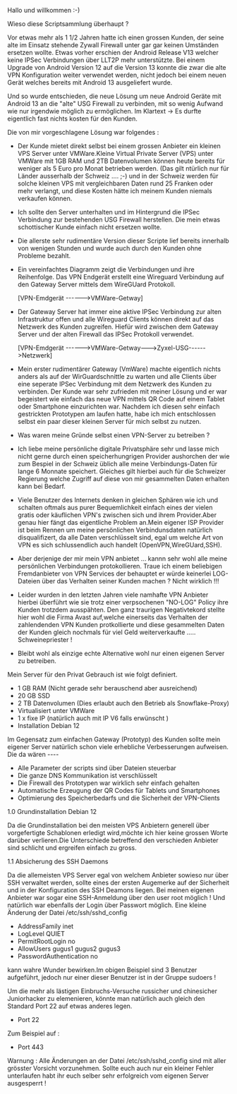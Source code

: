 Hallo und willkommen :-)

Wieso diese Scriptsammlung überhaupt ? 

Vor etwas mehr als 1 1/2 Jahren hatte ich einen grossen Kunden, der seine alte
im Einsatz stehende Zywall Firewall unter gar gar keinen Umständen ersetzen
wollte. Etwas vorher erschien der Android Release V13 welcher keine IPSec
Verbindungen über LLT2P mehr unterstützte.
Bei einem Upgrade von Android Version 12 auf die Version 13 konnte die zwar die
alte VPN Konfiguration weiter verwendet werden, nicht jedoch bei einem neuen
Gerät welches bereits mit Android 13 ausgeliefert wurde.
 
Und so wurde entschieden, die neue Lösung um neue Android Geräte mit Android 13
an die "alte" USG Firewall zu verbinden, mit so wenig Aufwand wie nur irgendwie
möglich zu ermöglichen. Im Klartext -> 
Es durfte eigentlich fast nichts kosten für den Kunden. 

Die von mir vorgeschlagene Lösung war folgendes : 

- Der Kunde mietet direkt selbst bei einem grossen Anbieter ein kleinen VPS
  Server unter VMWare.Kleine Virtual Private Server (VPS) unter VMWare mit
  1GB RAM und 2TB Datenvolumen können heute bereits für weniger als 5 Euro
  pro Monat betrieben werden. (Das gilt ntürlich nur für Länder ausserhalb 
  der Schweiz .... ;-) und in der Schweiz werden für solche kleinen VPS mit 
  vergleichbaren Daten rund 25 Franken oder mehr verlangt, und diese Kosten
  hätte ich meinem Kunden niemals verkaufen können. 

- Ich sollte den Server unterhalten und im Hintergrund die IPSec Verbindung 
  zur bestehenden USG Firewall herstellen. Die mein etwas schottischer Kunde
  einfach nicht ersetzen wollte.

- Die allerste sehr rudimentäre Version dieser Scripte lief bereits innerhalb
  von wenigen Stunden und wurde auch durch den Kunden ohne Probleme bezahlt.

- Ein vereinfachtes Diagramm zeigt die Verbindungen und ihre Reihenfolge.
  Das VPN Endgerät erstellt eine Wireguard Verbindung auf den Gateway Server
  mittels dem WireGUard Protokoll.

  [VPN-Emdgerät ------>VMWare-Getway] 

- Der Gateway Server hat immer eine aktive IPSec Verbindung zur alten
  Infrastruktur offen und alle Wireguard Clients können direkt auf
  das Netzwerk des Kunden zugreifen. Hiefür wird zwischen dem
  Gateway Server und der alten Firewall das IPSec Protokoll verwendet.


  [VPN-Emdgerät ------>VMWare-Getway--->Zyxel-USG------>Netzwerk]

- Mein erster rudimentärer Gateway (VmWare) machte eigentlich nichts 
  anders als auf der WirGuardschnittle zu warten und alle Clients über
  eine seperate IPSec Verbindung mit dem Netzwerk des Kunden zu
  verbinden. Der Kunde war sehr zufrieden mit meiner Lösung und er
  war begeistert wie einfach das neue VPN mittels QR Code auf einem
  Tablet oder Smartphone einzurichten war.
  Nachdem ich diesen sehr einfach gestrickten Prototypen am laufen
  hatte, habe ich mich entschlossen selbst ein paar dieser 
  kleinen Server für mich selbst zu nutzen. 

- Was waren meine Gründe selbst einen VPN-Server zu betreiben ? 

- Ich liebe meine persönliche digitale Privatsphäre sehr und lasse
  mich nicht gerne durch einen speicherhungrigen Provider aushorchen
  der wie zum Bespiel in der Schweiz üblich alle meine Verbindungs-Daten 
  für lange 6 Monnate speichert. Gleiches gilt hierbei auch für die 
  Schweizer Regierung welche Zugriff auf diese von mir gesammelten
  Daten erhalten kann bei Bedarf.

- Viele Benutzer des Internets denken in gleichen Sphären wie ich und
  schalten oftmals aus purer Bequemlichkeit einfach eines der vielen gratis
  oder käuflichen VPN's zwischen sich und ihrem Provider.Aber genau hier
  fängt das eigentliche Problem an.Mein eigener ISP Provider ist beim Rennen
  um meine persönlichen Verbindunsdaten natürlich disqualifizert, da alle Daten 
  verschlüsselt sind, egal um welche Art von VPN es sich schlussendlich
  auch handelt (OpenVPN,WireGUard,SSH).
 
- Aber derjenige der mir mein VPN anbietet ... kannn sehr wohl alle meine
  persönlichen Verbindungen protokollieren. Traue ich einem beliebigen
  Fremdanbieter von VPN Services der behauptet er würde keinerlei
  LOG-Dateien über das Verhalten seiner Kunden machen ? Nicht wirklich !!!

- Leider wurden in den letzten Jahren viele namhafte VPN Anbieter hierbei
  überführt wie sie trotz einer verpsochenen "NO-LOG" Policy ihre Kunden 
  trotzdem ausspähten. Den ganz traurigen Negativtekord stellte hier wohl 
  die Firma Avast auf,welche einerseits das Verhalten der zahlendenden
  VPN Kunden protkollierte und diese gesammelten Daten der Kunden gleich 
  nochmals für viel Geld weiterverkaufte ..... Schweinepriester !
 
- Bleibt wohl als einzige echte Alternative wohl nur einen eigenen Server
  zu betreiben.

Mein Server für den Privat Gebrauch ist wie folgt definiert.

- 1 GB RAM (Nicht gerade sehr berauschend aber ausreichend)
- 20 GB SSD
- 2 TB Datenvolumen (Dies erlaubt auch den Betrieb als Snowflake-Proxy)
- Virtualisiert unter VMWare
- 1 x fixe IP (natürlich auch mit IP V6 falls erwünscht ) 
- Installation Debian 12 

Im Gegensatz zum einfachen Gateway (Prototyp) des Kunden sollte 
mein eigener Server natürlich schon viele erhebliche Verbesserungen 
aufweisen. Die da wären ----

- Alle Parameter der scripts sind über Dateien steuerbar
- Die ganze DNS Kommunikation ist verschlüsselt 
- Die Firewall des Prototypen war wirklich sehr einfach gehalten
- Automatische Erzeugung der QR Codes für Tablets und Smartphones
- Optimierung des Speicherbedarfs und die Sicherheit der VPN-Clients

1.0 Grundinstallation Debian 12 

Da die Grundinstallation bei den meisten VPS Anbietern generell über
vorgefertigte Schablonen erledigt wird,möchte ich hier keine grossen
Worte darüber verlieren.Die Unterschiede betreffend den verschieden
Anbieter sind schlicht und ergreifen einfach zu gross.

1.1 Absicherung des SSH Daemons 

Da die allemeisten VPS Server egal von welchem Anbieter sowieso nur über 
SSH verwaltet werden, sollte eines der ersten Augemerke auf der Sicherheit
und in der Konfiguration des SSH Deamons liegen.
Bei meinen eigenen Anbieter war sogar eine SSH-Anmeldung über den user root möglich !
Und natürlich war ebenfalls der Login über Passwort möglich. 
Eine kleine Änderung der Datei /etc/ssh/sshd_config

- AddressFamily inet
- LogLevel QUIET
- PermitRootLogin no
- AllowUsers gugus1 gugus2 gugus3 
- PasswordAuthentication no

kann wahre Wunder bewirken.Im obigen Beispiel sind 3 Benutzer aufgeführt, jedoch 
nur einer dieser Benutzer ist in der Gruppe sudoers !

Um die mehr als lästigen Einbruchs-Versuche russicher und chinesicher Juniorhacker 
zu elemenieren, könnte man natürlich auch gleich den Standard Port 22 auf etwas
anderes legen.

- Port 22

Zum Beispiel auf :

- Port 443

Warnung : 
Alle Änderungen an der Datei /etc/ssh/sshd_config sind mit aller grösster Vorsicht
vorzunehmen. Sollte euch auch nur ein kleiner Fehler unterlaufen habt ihr euch
selber sehr erfolgreich vom eigenen Server ausgesperrt !








 



 







 




 





   



  

 









 
 



